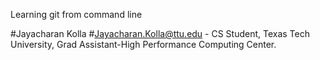 Learning git from command line

#Jayacharan Kolla
#Jayacharan.Kolla@ttu.edu - CS Student, Texas Tech University, Grad Assistant-High Performance Computing Center.
